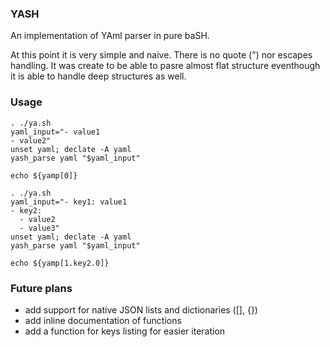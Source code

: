 ### YASH
An implementation of YAml parser in pure baSH.

At this point it is very simple and naive. There is no quote (") nor escapes handling.
It was create to be able to pasre almost flat structure eventhough it is able to handle
deep structures as well.

### Usage

```
. ./ya.sh
yaml_input="- value1
- value2"
unset yaml; declate -A yaml
yash_parse yaml "$yaml_input"

echo ${yamp[0]}
```

```
. ./ya.sh
yaml_input="- key1: value1
- key2:
  - value2
  - value3"
unset yaml; declate -A yaml
yash_parse yaml "$yaml_input"

echo ${yamp[1.key2.0]}
```

### Future plans
* add support for native JSON lists and dictionaries ([], {})
* add inline documentation of functions
* add a function for keys listing for easier iteration
